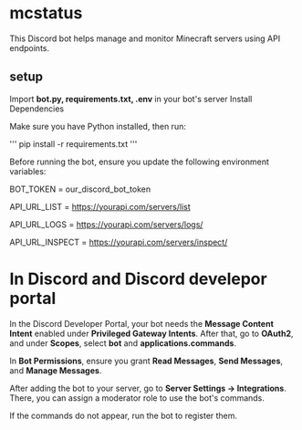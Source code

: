 # mcstatus

This Discord bot helps manage and monitor Minecraft servers using API endpoints.

## setup
Import **bot.py, requirements.txt, .env** in your bot's server
Install Dependencies

Make sure you have Python installed, then run:

'''
pip install -r requirements.txt
'''

Before running the bot, ensure you update the following environment variables:

BOT_TOKEN = our_discord_bot_token

API_URL_LIST = https://yourapi.com/servers/list

API_URL_LOGS = https://yourapi.com/servers/logs/

API_URL_INSPECT = https://yourapi.com/servers/inspect/

# In Discord and Discord develepor portal

In the Discord Developer Portal, your bot needs the **Message Content Intent** enabled under **Privileged Gateway Intents**. After that, go to **OAuth2**, and under **Scopes**, select **bot** and **applications.commands**.

In **Bot Permissions**, ensure you grant **Read Messages**, **Send Messages**, and **Manage Messages**.

After adding the bot to your server, go to **Server Settings → Integrations**. There, you can assign a moderator role to use the bot's commands.

If the commands do not appear, run the bot to register them.
